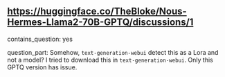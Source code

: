 ## https://huggingface.co/TheBloke/Nous-Hermes-Llama2-70B-GPTQ/discussions/1

contains_question: yes

question_part: Somehow, `text-generation-webui` detect this as a Lora and not a model?
I tried to download this in `text-generation-webui`.
Only this GPTQ version has issue.
